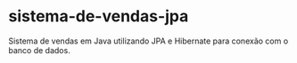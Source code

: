 # sistema-de-vendas-jpa
Sistema de vendas em Java utilizando JPA e Hibernate para conexão com o banco de dados.
